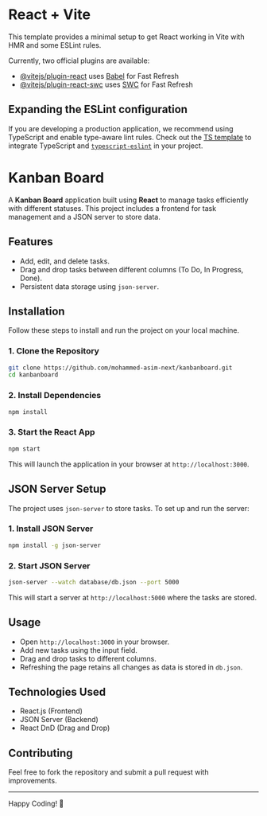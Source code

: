 # React + Vite

This template provides a minimal setup to get React working in Vite with HMR and some ESLint rules.

Currently, two official plugins are available:

- [@vitejs/plugin-react](https://github.com/vitejs/vite-plugin-react/blob/main/packages/plugin-react/README.md) uses [Babel](https://babeljs.io/) for Fast Refresh
- [@vitejs/plugin-react-swc](https://github.com/vitejs/vite-plugin-react-swc) uses [SWC](https://swc.rs/) for Fast Refresh

## Expanding the ESLint configuration

If you are developing a production application, we recommend using TypeScript and enable type-aware lint rules. Check out the [TS template](https://github.com/vitejs/vite/tree/main/packages/create-vite/template-react-ts) to integrate TypeScript and [`typescript-eslint`](https://typescript-eslint.io) in your project.

# Kanban Board

A **Kanban Board** application built using **React** to manage tasks efficiently with different statuses. This project includes a frontend for task management and a JSON server to store data.

## Features
- Add, edit, and delete tasks.
- Drag and drop tasks between different columns (To Do, In Progress, Done).
- Persistent data storage using `json-server`.

## Installation

Follow these steps to install and run the project on your local machine.

### 1. Clone the Repository
```sh
git clone https://github.com/mohammed-asim-next/kanbanboard.git
cd kanbanboard
```

### 2. Install Dependencies
```sh
npm install
```

### 3. Start the React App
```sh
npm start
```
This will launch the application in your browser at `http://localhost:3000`.

## JSON Server Setup

The project uses `json-server` to store tasks. To set up and run the server:

### 1. Install JSON Server
```sh
npm install -g json-server
```

### 2. Start JSON Server
```sh
json-server --watch database/db.json --port 5000
```
This will start a server at `http://localhost:5000` where the tasks are stored.

## Usage
- Open `http://localhost:3000` in your browser.
- Add new tasks using the input field.
- Drag and drop tasks to different columns.
- Refreshing the page retains all changes as data is stored in `db.json`.

## Technologies Used
- React.js (Frontend)
- JSON Server (Backend)
- React DnD (Drag and Drop)

## Contributing
Feel free to fork the repository and submit a pull request with improvements.

---

Happy Coding! 🚀

